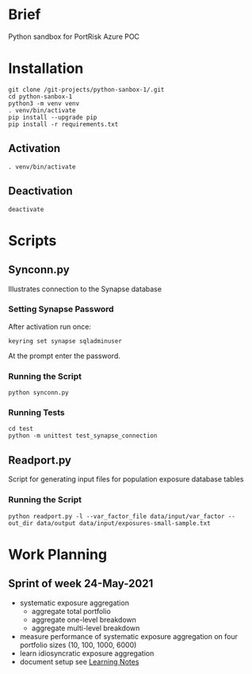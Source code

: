 # Brief
Python sandbox for PortRisk Azure POC

# Installation
```
git clone /git-projects/python-sanbox-1/.git
cd python-sanbox-1
python3 -m venv venv
. venv/bin/activate
pip install --upgrade pip
pip install -r requirements.txt
```

## Activation
```
. venv/bin/activate
```
## Deactivation
```
deactivate
```

# Scripts
## Synconn.py
Illustrates connection to the Synapse database

### Setting Synapse Password
After activation run once:
```
keyring set synapse sqladminuser
```
At the prompt enter the password.

### Running the Script
```
python synconn.py
```

### Running Tests
```
cd test
python -m unittest test_synapse_connection
```

## Readport.py
Script for generating input files for population exposure database tables

### Running the Script
```
python readport.py -l --var_factor_file data/input/var_factor --out_dir data/output data/input/exposures-small-sample.txt
```

# Work Planning
## Sprint of week 24-May-2021
- systematic exposure aggregation
  - aggregate total portfolio
  - aggregate one-level breakdown
  - aggregate multi-level breakdown
- measure performance of systematic exposure aggregation on four portfolio sizes (10, 100, 1000, 6000)
- learn idiosyncratic exposure aggregation
- document setup see [Learning Notes](https://webster.bfm.com/Wiki/display/apps/Azure+POC+Learning+Notes)
